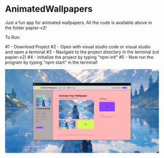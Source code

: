# AnimatedWallpapers
Just a fun app for animated wallpapers. All the code is available above in the folder papier-v2!

To Run:

#1 - Download Project
#2 - Open with visual studio code or visual studio and open a terminal
#3 - Navigate to the project directory in the terminal (cd papier-v2)
#4 - Initialize the project by typing "npm init"
#5 - Now run the program by typing "npm start" in the terminal!

![The Animated Wallpapers Application](https://github.com/johnathantam/AnimatedWallpapers/blob/main/previewImages/app.JPG?raw=true)